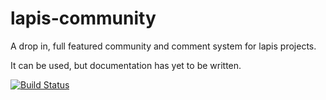 # lapis-community

A drop in, full featured community and comment system for lapis projects. 

It can be used, but documentation has yet to be written.

[![Build Status](https://travis-ci.org/leafo/lapis-community.svg?branch=master)](https://travis-ci.org/leafo/lapis-community)
